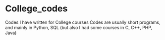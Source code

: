 # College_codes
Codes I have written for College courses
Codes are usually short programs, and mainly in Python, SQL (but also I had some courses in C, C++, PHP, Java)
